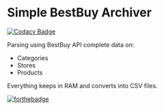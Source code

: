 # Simple BestBuy Archiver

[![Codacy Badge](https://api.codacy.com/project/badge/Grade/6759ffd9fd9741d2a3e9fcf8555f91c2)](https://www.codacy.com/app/Rotzke/bestbuy?utm_source=github.com&utm_medium=referral&utm_content=Rotzke/bestbuy&utm_campaign=badger)

Parsing using BestBuy API complete data on:
- Categories
- Stores
- Products

Everything keeps in RAM and converts into CSV files.

[![forthebadge](http://forthebadge.com/images/badges/contains-technical-debt.svg)](http://forthebadge.com)

